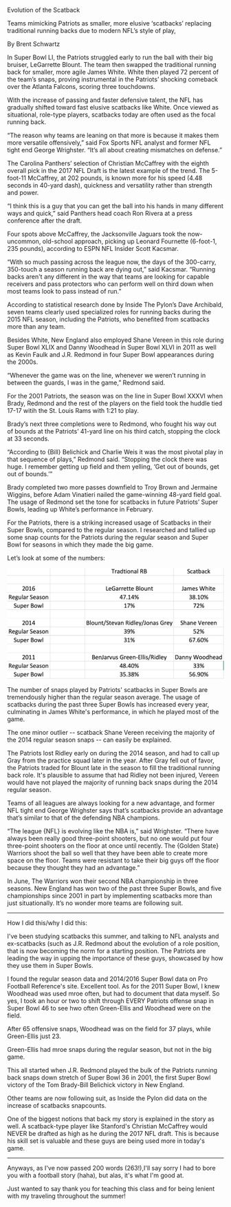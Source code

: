 Evolution of the Scatback


Teams mimicking Patriots as smaller, more elusive ‘scatbacks’ replacing traditional running backs due to modern NFL’s style of play, 


By Brent Schwartz



In Super Bowl LI, the Patriots struggled early to run the ball with their big bruiser, LeGarrette Blount. The team then swapped the traditional running back for smaller, more agile James White. White then played 72 percent of the team’s snaps, proving instrumental in the Patriots’ shocking comeback over the Atlanta Falcons, scoring three touchdowns. 


With the increase of passing and faster defensive talent, the NFL has gradually shifted toward fast elusive scatbacks like White. Once viewed as situational, role-type players, scatbacks today are often used as the focal running back.


“The reason why teams are leaning on that more is because it makes them more versatile offensively,” said Fox Sports NFL analyst and former NFL tight end George Wrighster. “It’s all about creating mismatches on defense.” 


The Carolina Panthers’ selection of Christian McCaffrey with the eighth overall pick in the 2017 NFL Draft is the latest example of the trend. The 5-foot-11 McCaffrey, at 202 pounds, is known more for his speed (4.48 seconds in 40-yard dash), quickness and versatility rather than strength and power. 


“I think this is a guy that you can get the ball into his hands in many different ways and quick,” said Panthers head coach Ron Rivera at a press conference after the draft. 


Four spots above McCaffrey, the Jacksonville Jaguars took the now-uncommon, old-school approach, picking up Leonard Fournette (6-foot-1, 235 pounds), according to ESPN NFL Insider Scott Kacsmar.
 

“With so much passing across the league now, the days of the 300-carry, 350-touch a season running back are dying out,” said Kacsmar. “Running backs aren't any different in the way that teams are looking for capable receivers and pass protectors who can perform well on third down when most teams look to pass instead of run.”


According to statistical research done by Inside The Pylon’s Dave Archibald, seven teams clearly used specialized roles for running backs during the 2015 NFL season, including the Patriots, who benefited from scatbacks more than any team. 


Besides White, New England also employed Shane Vereen in this role during Super Bowl XLIX and Danny Woodhead in Super Bowl XLVI in 2011 as well as Kevin Faulk and J.R. Redmond in four Super Bowl appearances during the 2000s. 


“Whenever the game was on the line, whenever we weren’t running in between the guards, I was in the game,” Redmond said.


For the 2001 Patriots, the season was on the line in Super Bowl XXXVI when Brady, Redmond and the rest of the players on the field took the huddle tied 17-17 witih the St. Louis Rams with 1:21 to play. 


Brady’s next three completions were to Redmond, who fought his way out of bounds at the Patriots’ 41-yard line on his third catch, stopping the clock at 33 seconds.


“According to {Bill} Belichick and Charlie Weis it was the most pivotal play in that sequence of plays,” Redmond said. “Stopping the clock there was huge. I remember getting up field and them yelling, ‘Get out of bounds, get out of bounds.’”


Brady completed two more passes downfield to Troy Brown and Jermaine Wiggins, before Adam Vinatieri nailed the game-winning 48-yard field goal. The usage of Redmond set the tone for scatbacks in future Patriots’ Super Bowls, leading up White’s performance in February. 


For the Patriots, there is a striking increased usage of Scatbacks in their Super Bowls, compared to the regular season. I researched and tallied up some snap counts for the Patriots during the regular season and Super Bowl for seasons in which they made the big game. 


Let’s look at some of the numbers:

![image title](https://github.com/brentschwartz/digital-frameworks-hw/blob/master/Screen%20Shot%202017-08-25%20at%202.45.42%20PM.png)

The number of snaps played by Patriots' scatbacks in Super Bowls are tremendously higher than the regular season average. The usage of scatbacks during the past three Super Bowls has increased every year, culminating in James White's performance, in which he played most of the game. 

The one minor outlier -- scatback Shane Vereen receiving the majority of the 2014 regular season snaps -- can easily be explained. 

The Patriots lost Ridley early on during the 2014 season, and had to call up Gray from the practice squad later in the year. After Gray fell out of favor, the Patriots traded for Blount late in the season to fill the traditional running back role. It's plausible to assume that had Ridley not been injured, Vereen would have not played the majority of running back snaps during the 2014 regular season. 

Teams of all leagues are always looking for a new advantage, and former NFL tight end George Wrighster says that’s scatbacks provide an advantage that’s similar to that of the defending NBA champions. 

“The league {NFL} is evolving like the NBA is,” said Wrighster. “There have always been really good three-point shooters, but no one would put four three-point shooters on the floor at once until recently. The {Golden State} Warriors shoot the ball so well that they have been able to create more space on the floor. Teams were resistant to take their big guys off the floor because they thought they had an advantage.”


In June, The Warriors won their second NBA championship in three seasons. New England has won two of the past three Super Bowls, and five championships since 2001 in part by implementing scatbacks more than just situationally. It’s no wonder more teams are following suit. 


-- -- -- -- -- -- -- -- -- -- -- -- -- -- -- -- -- -- -- -- -- -- -- -- -- -- -- -- -- -- -- -- -- -- -- -- -- -- -- -- -- --

How I did this/why I did this:

I've been studying scatbacks this summer, and talking to NFL analysts and ex-scatbacks (such as J.R. Redmond about the evolution of a role position, that is now becoming the norm for a starting position. The Patriots are leading the way in upping the importance of these guys, showcased by how they use them in Super Bowls. 

I found the regular season data and 2014/2016 Super Bowl data on Pro Football Reference's site. Excellent tool. As for the 2011 Super Bowl, I knew Woodhead was used mroe often, but had to document that data myself. So yes, I took an hour or two to shift through EVERY Patriots offense snap in Super Bowl 46 to see hwo often Green-Ellis and Woodhead were on the field. 

After 65 offensive snaps, Woodhead was on the field for 37 plays, while Green-Ellis just 23. 

Green-Ellis had mroe snaps during the regular season, but not in the big game. 

This all started when J.R. Redmond played the bulk of the Patriots running back snaps down stretch of Super Bowl 36 in 2001, the first Super Bowl victory of the Tom Brady-Bill Belichick victory in New England. 

Other teams are now following suit, as Inside the Pylon did data on the increase of scatbacks snapcounts. 

One of the biggest notions that back my story is explained in the story as well. A scatback-type player like Stanford's Christian McCaffrey would NEVER be drafted as high as he during the 2017 NFL draft. This is because his skill set is valuable and these guys are being used more in today's game. 

-- -- -- -- -- -- -- -- -- -- -- -- -- -- -- -- -- -- -- -- -- -- -- -- -- -- -- -- -- -- -- -- -- -- -- -- -- -- -- -- -- --


Anyways, as I've now passed 200 words (263!),I'll say sorry I had to bore you with a football story (haha), but alas, it's what I'm good at. 

Just wanted to say thank you for teaching this class and for being lenient with my traveling throughout the summer!
